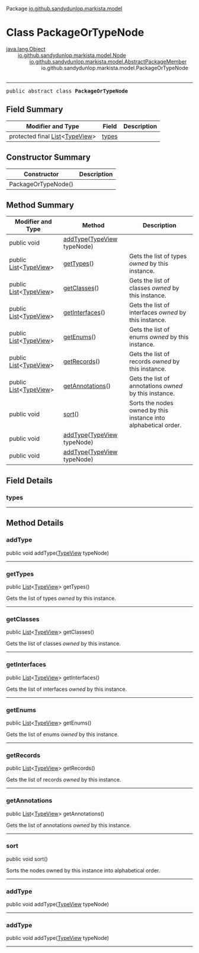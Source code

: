 Package [io.github.sandydunlop.markista.model](index.md)

# Class PackageOrTypeNode
[java.lang.Object](https://docs.oracle.com/en/java/javase/24/docs/api/java.base/java/lang/Object.html)<br/>
        [io.github.sandydunlop.markista.model.Node](Node.md)<br/>
                [io.github.sandydunlop.markista.model.AbstractPackageMember](AbstractPackageMember.md)<br/>
                        io.github.sandydunlop.markista.model.PackageOrTypeNode<br/>
<br/>

----

<span style="font-family: monospace;">public abstract class __PackageOrTypeNode__</span>


## Field Summary

| Modifier and Type                                                                                                                 | Field           | Description |
|-----------------------------------------------------------------------------------------------------------------------------------|-----------------|-------------|
| protected final [List](https://docs.oracle.com/en/java/javase/24/docs/api/java.base/java/util/List.html)<[TypeView](TypeView.md)> | [types](#types) |             |

## Constructor Summary

| Constructor         | Description |
|---------------------|-------------|
| PackageOrTypeNode() |             |

## Method Summary

| Modifier and Type                                                                                                        | Method                                                | Description                                                     |
|--------------------------------------------------------------------------------------------------------------------------|-------------------------------------------------------|-----------------------------------------------------------------|
| public void                                                                                                              | [addType](#addtype)([TypeView](TypeView.md) typeNode) |                                                                 |
| public [List](https://docs.oracle.com/en/java/javase/24/docs/api/java.base/java/util/List.html)<[TypeView](TypeView.md)> | [getTypes](#gettypes)()                               | Gets the list of types *owned* by this instance.                |
| public [List](https://docs.oracle.com/en/java/javase/24/docs/api/java.base/java/util/List.html)<[TypeView](TypeView.md)> | [getClasses](#getclasses)()                           | Gets the list of classes *owned* by this instance.              |
| public [List](https://docs.oracle.com/en/java/javase/24/docs/api/java.base/java/util/List.html)<[TypeView](TypeView.md)> | [getInterfaces](#getinterfaces)()                     | Gets the list of interfaces *owned* by this instance.           |
| public [List](https://docs.oracle.com/en/java/javase/24/docs/api/java.base/java/util/List.html)<[TypeView](TypeView.md)> | [getEnums](#getenums)()                               | Gets the list of enums *owned* by this instance.                |
| public [List](https://docs.oracle.com/en/java/javase/24/docs/api/java.base/java/util/List.html)<[TypeView](TypeView.md)> | [getRecords](#getrecords)()                           | Gets the list of records *owned* by this instance.              |
| public [List](https://docs.oracle.com/en/java/javase/24/docs/api/java.base/java/util/List.html)<[TypeView](TypeView.md)> | [getAnnotations](#getannotations)()                   | Gets the list of annotations *owned* by this instance.          |
| public void                                                                                                              | [sort](#sort)()                                       | Sorts the nodes owned by this instance into alphabetical order. |
| public void                                                                                                              | [addType](#addtype)([TypeView](TypeView.md) typeNode) |                                                                 |
| public void                                                                                                              | [addType](#addtype)([TypeView](TypeView.md) typeNode) |                                                                 |

## Field Details

### types




---


## Method Details

### addType

public void addType([TypeView](TypeView.md) typeNode)




---

### getTypes

public [List](https://docs.oracle.com/en/java/javase/24/docs/api/java.base/java/util/List.html)<[TypeView](TypeView.md)> getTypes()

Gets the list of types *owned* by this instance.


---

### getClasses

public [List](https://docs.oracle.com/en/java/javase/24/docs/api/java.base/java/util/List.html)<[TypeView](TypeView.md)> getClasses()

Gets the list of classes *owned* by this instance.


---

### getInterfaces

public [List](https://docs.oracle.com/en/java/javase/24/docs/api/java.base/java/util/List.html)<[TypeView](TypeView.md)> getInterfaces()

Gets the list of interfaces *owned* by this instance.


---

### getEnums

public [List](https://docs.oracle.com/en/java/javase/24/docs/api/java.base/java/util/List.html)<[TypeView](TypeView.md)> getEnums()

Gets the list of enums *owned* by this instance.


---

### getRecords

public [List](https://docs.oracle.com/en/java/javase/24/docs/api/java.base/java/util/List.html)<[TypeView](TypeView.md)> getRecords()

Gets the list of records *owned* by this instance.


---

### getAnnotations

public [List](https://docs.oracle.com/en/java/javase/24/docs/api/java.base/java/util/List.html)<[TypeView](TypeView.md)> getAnnotations()

Gets the list of annotations *owned* by this instance.


---

### sort

public void sort()

Sorts the nodes owned by this instance into alphabetical order.


---

### addType

public void addType([TypeView](TypeView.md) typeNode)




---

### addType

public void addType([TypeView](TypeView.md) typeNode)




---

